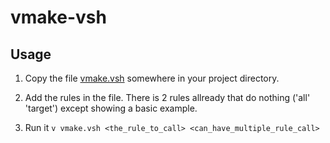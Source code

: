 # vmake-vsh

## Usage

1. Copy the file [vmake.vsh](./vmake.vsh) somewhere in your project directory.

2. Add the rules in the file. There is 2 rules allready that do nothing ('all' 'target') except showing a basic example.

3. Run it `v vmake.vsh <the_rule_to_call> <can_have_multiple_rule_call>`
